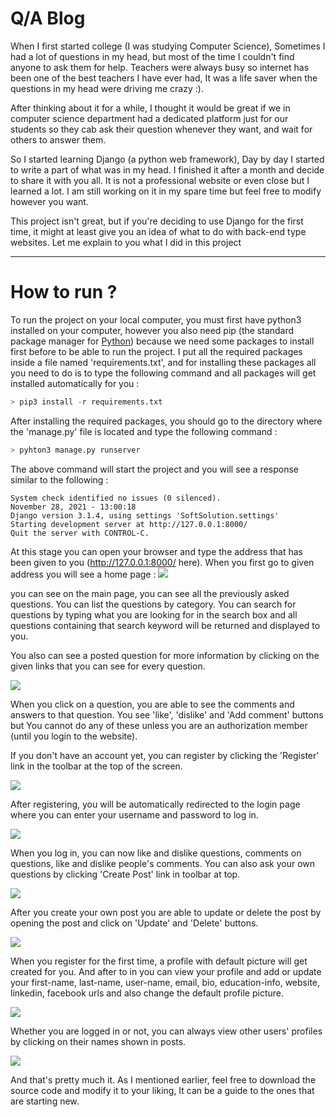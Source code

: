 # Q/A Blog
When I first started college (I was studying Computer Science), Sometimes I had a lot of questions in my head, but most of the time I couldn't find anyone to ask them for help. Teachers were always busy so internet has been one of the best teachers I have ever had, It was a life saver when the questions in my head were driving me crazy :).

After thinking about it for a while, I thought it would be great if we in computer science department had a dedicated platform just for our students so they cab ask their question whenever they want,  and wait for others to answer them. 

So I started learning Django (a python web framework), Day by day I started to write a part of what was in my head. I finished it after a month and decide to share it with you all. It is not a professional website or even close but I learned a lot. I am still working on it in my spare time but feel free to modify however you want.

This project isn't great, but if you're deciding to use Django for the first time, it might at least give you an idea of what to do with back-end type websites. Let me explain to you what I did in this project

---

# How to run ?
To run the project on your local computer, you must first have python3 installed on your computer, however you also need pip (the standard package manager for [Python](https://www.python.org/))  because we need some packages to install first before to be able to run the project. I put all the required packages inside a file named 'requirements.txt', and for installing these packages all you need to do is to type the following command  and all packages will get installed automatically for you :

```python
> pip3 install -r requirements.txt
```

After installing the required packages, you should go to the directory where the 'manage.py' file is located and type the following command :

```python
> pyhton3 manage.py runserver
```

The above command will start the project and you will see a response similar to the following :

```
System check identified no issues (0 silenced).
November 28, 2021 - 13:00:18
Django version 3.1.4, using settings 'SoftSolution.settings'
Starting development server at http://127.0.0.1:8000/
Quit the server with CONTROL-C.
```

At this stage you can open your browser and type the address that has been given to you (http://127.0.0.1:8000/ here). When you first go to given address you will see  a home page :
![](./images/home_page.png)

 you can see on the main page, you can see all the previously asked questions. You can list the questions by category. You can search for questions by typing what you are looking for in the search box and all questions containing that search keyword will be returned and displayed to you.

You also can see a posted question for more information by clicking on the given links that you can see for every question.

![](./images/detailed_page.png)

When you click on a question, you are able to see the comments and answers to that question. You see 'like', 'dislike' and 'Add comment' buttons but You cannot do any of these unless you are an authorization member (until you login to the website).

If you don't have an account yet, you can register by clicking the 'Register' link in the toolbar at the top of the screen.

![](./images/register.png)

After registering, you will be automatically redirected to the login page where you can enter your username and password to log in.

![](./images/login.png)

When you log in,  you can now like and dislike questions, comments on questions, like and dislike people's comments. You can also ask your own questions by clicking  'Create Post' link in toolbar at top.

![](./images/create_post.png)

After you create your own post you are able to update or delete the post by opening the post and click on 'Update' and 'Delete' buttons.

![](./images/update_delete_post.png)

When you register for the first time, a profile with default picture will get created for you. And after to in you can view your profile and add or update your first-name, last-name, user-name, email, bio, education-info, website, linkedin, facebook urls and also change the default profile picture.

![](./images/profile.png)

Whether you are logged in or not, you can always view other users' profiles by clicking on their names  shown in posts.

![](./images/users_profile.png)

And that's pretty much it. As I mentioned earlier, feel free to download the source code and modify it to your liking, It can be a guide to the ones that are starting new.